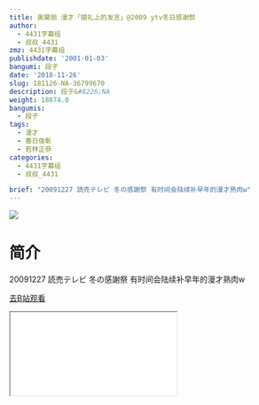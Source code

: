 ```yaml
---
title: 奥黛丽 漫才「婚礼上的发言」@2009 ytv冬日感谢祭
author:
  - 4431字幕组
  - 叔叔_4431
zmz: 4431字幕组
publishdate: '2001-01-03'
bangumi: 段子
date: '2018-11-26'
slug: 181126-NA-36799670
description: 段子&#8226;NA
weight: 18874.0
bangumis:
  - 段子
tags:
  - 漫才
  - 春日俊彰
  - 若林正恭
categories:
  - 4431字幕组
  - 叔叔_4431

brief: "20091227 読売テレビ 冬の感謝祭 有时间会陆续补早年的漫才熟肉w"
---
```

![](https://i.imgur.com/W3kmVxx.jpg)
# 简介  
20091227 読売テレビ 冬の感謝祭
有时间会陆续补早年的漫才熟肉w  

[去B站观看](https://www.bilibili.com/video/av36799670/)
<div class ="resp-container"><iframe class="testiframe" src="//player.bilibili.com/player.html?aid=36799670"", scrolling="no", allowfullscreen="true" > </iframe></div> 

